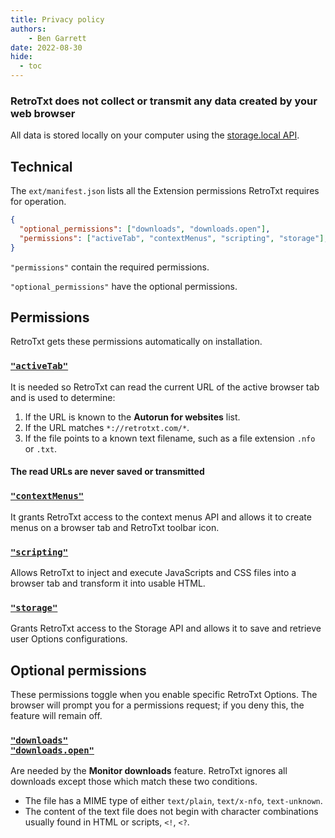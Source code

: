 ```yaml
---
title: Privacy policy
authors:
    - Ben Garrett
date: 2022-08-30
hide:
  - toc
---
```


### RetroTxt does not collect or transmit any data created by your web browser

All data is stored locally on your computer using the [storage.local API](https://developer.mozilla.org/en-US/docs/Mozilla/Add-ons/WebExtensions/API/storage/local).

## Technical

The `ext/manifest.json` lists all the Extension permissions RetroTxt requires for operation.

```json title="manifest.json extraction"
{
  "optional_permissions": ["downloads", "downloads.open"],
  "permissions": ["activeTab", "contextMenus", "scripting", "storage"],
}
```

`"permissions"` contain the required permissions.

`"optional_permissions"` have the optional permissions.

## Permissions

RetroTxt gets these permissions automatically on installation.

### [`"activeTab"`](https://developer.chrome.com/docs/extensions/mv3/manifest/activeTab/)

It is needed so RetroTxt can read the current URL of the active browser tab and is used to determine:

1. If the URL is known to the **Autorun for websites** list.
1. If the URL matches `*://retrotxt.com/*`.
1. If the file points to a known text filename, such as a file extension `.nfo` or `.txt`.

#### The read URLs are never saved or transmitted

### [`"contextMenus"`](https://developer.chrome.com/docs/extensions/reference/contextMenus/)

It grants RetroTxt access to the context menus API and allows it to create menus on a browser tab and RetroTxt toolbar icon.

### [`"scripting"`](https://developer.chrome.com/docs/extensions/reference/scripting/)

Allows RetroTxt to inject and execute JavaScripts and CSS files into a browser tab and transform it into usable HTML.

### [`"storage"`](https://developer.chrome.com/docs/extensions/mv3/manifest/storage/)

Grants RetroTxt access to the Storage API and allows it to save and retrieve user Options configurations.

## Optional permissions

These permissions toggle when you enable specific RetroTxt Options. The browser will prompt you for a permissions request; if you deny this, the feature will remain off.

### [`"downloads"`](https://developer.chrome.com/docs/extensions/reference/downloads/)<br>[`"downloads.open"`](https://developer.mozilla.org/en-US/docs/Mozilla/Add-ons/WebExtensions/API/downloads/open)

Are needed by the **Monitor downloads** feature. RetroTxt ignores all downloads except those which match these two conditions.

- The file has a MIME type of either `text/plain`, `text/x-nfo`, `text-unknown`.
- The content of the text file does not begin with character combinations usually found in HTML or scripts,  `<!`, `<?`.

